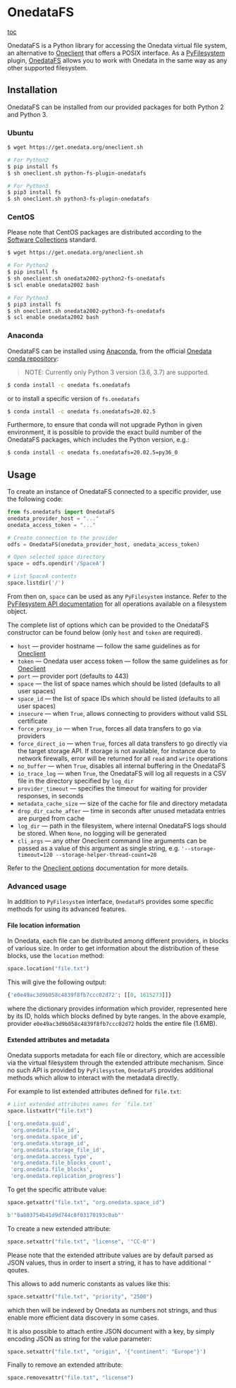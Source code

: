 # OnedataFS

[toc][1]

OnedataFS is a Python library for accessing the Onedata virtual file system,
an alternative to [Oneclient][2] that offers a POSIX interface.
As a [PyFilesystem][3] plugin,
[OnedataFS][4] allows you to work with
Onedata in the same way as any other supported filesystem.

## Installation

OnedataFS can be installed from our provided packages for both Python 2 and Python 3.

### Ubuntu

```bash
$ wget https://get.onedata.org/oneclient.sh

# For Python2
$ pip install fs
$ sh oneclient.sh python-fs-plugin-onedatafs

# For Python3
$ pip3 install fs
$ sh oneclient.sh python3-fs-plugin-onedatafs
```

### CentOS

Please note that CentOS packages are distributed according to the
[Software Collections][5] standard.

```bash
$ wget https://get.onedata.org/oneclient.sh

# For Python2
$ pip install fs
$ sh oneclient.sh onedata2002-python2-fs-onedatafs
$ scl enable onedata2002 bash

# For Python3
$ pip3 install fs
$ sh oneclient.sh onedata2002-python3-fs-onedatafs
$ scl enable onedata2002 bash
```

### Anaconda

OnedataFS can be installed using
[Anaconda][6], from the official
[Onedata conda repository][7]:

> NOTE: Currently only Python 3 version (3.6, 3.7) are supported.

```bash
$ conda install -c onedata fs.onedatafs
```

or to install a specific version of `fs.onedatafs`

```bash
$ conda install -c onedata fs.onedatafs=20.02.5
```

Furthermore, to ensure that conda will not upgrade Python in given environment,
it is possible to provide the exact build number of the OnedataFS packages, which
includes the Python version, e.g.:

```bash
$ conda install -c onedata fs.onedatafs=20.02.5=py36_0
```

## Usage

To create an instance of OnedataFS connected to a specific provider, use the following code:

```python
from fs.onedatafs import OnedataFS
onedata_provider_host = "..."
onedata_access_token = "..."

# Create connection to the provider
odfs = OnedataFS(onedata_provider_host, onedata_access_token)

# Open selected space directory
space = odfs.opendir('/SpaceA')

# List SpaceA contents
space.listdir('/')
```

From then on, `space` can be used as any `PyFilesystem` instance. Refer
to the [PyFilesystem API documentation][8]
for all operations available on a filesystem object.

The complete list of options which can be provided to the OnedataFS constructor
can be found below (only `host` and `token` are required).

* `host` — provider hostname — follow the same guidelines as for [Oneclient][9]
* `token` — Onedata user access token — follow the same guidelines as for [Oneclient][10]
* `port` — provider port (defaults to 443)
* `space` — the list of space names which should be listed (defaults to all user spaces)
* `space_id` — the list of space IDs which should be listed (defaults to all user spaces)
* `insecure` — when `True`, allows connecting to providers without valid SSL certificate
* `force_proxy_io` — when `True`, forces all data transfers to go via providers
* `force_direct_io` — when `True`, forces all data transfers to go directly via
  the target storage API. If storage is not available, for instance due to
  network firewalls, error will be returned for all `read` and `write`
  operations
* `no_buffer` — when `True`, disables all internal buffering in the OnedataFS
* `io_trace_log` — when `True`, the OnedataFS will log all requests in a CSV
  file in the directory specified by `log_dir`
* `provider_timeout` — specifies the timeout for waiting for provider responses, in seconds
* `metadata_cache_size` — size of the cache for file and directory metadata
* `drop_dir_cache_after` — time in seconds after unused metadata entries are
  purged from cache
* `log_dir` — path in the filesystem, where internal OnedataFS logs should be
  stored. When `None`, no logging will be generated
* `cli_args` — any other Oneclient command line arguments can be passed as a
  value of this argument as single string, e.g. `'--storage-timeout=120 --storage-helper-thread-count=20`

Refer to the [Oneclient options][11] documentation for more details.

### Advanced usage

In addition to `PyFilesystem` interface, `OnedataFS` provides some specific methods
for using its advanced features.

#### File location information

In Onedata, each file can be distributed among different providers,
in blocks of various size.  In order to get information about the distribution
of these blocks, use the `location` method:

```python
space.location("file.txt")
```

This will give the following output:

```python
{'e0e49ac3d9b058c4839f8fb7ccc02d72': [[0, 1615273]]}
```

where the dictionary provides information which provider, represented here
by its ID, holds which blocks defined by byte ranges. In the above example,
provider `e0e49ac3d9b058c4839f8fb7ccc02d72` holds the entire file (1.6MB).

#### Extended attributes and metadata

Onedata supports metadata for each file or directory, which are accessible via
the virtual filesystem through the extended attribute mechanism. Since no such
API is provided by `PyFilesystem`, `OnedataFS` provides additional methods
which allow to interact with the metadata directly.

For example to list extended attributes defined for `file.txt`:

```python
# List extended attributes names for `file.txt`
space.listxattr("file.txt")
```

```python
['org.onedata.guid',
 'org.onedata.file_id',
 'org.onedata.space_id',
 'org.onedata.storage_id',
 'org.onedata.storage_file_id',
 'org.onedata.access_type',
 'org.onedata.file_blocks_count',
 'org.onedata.file_blocks',
 'org.onedata.replication_progress']
```

To get the specific attribute value:

```python
space.getxattr("file.txt", "org.onedata.space_id")
```

```python
b'"8a803754b41d9d744c8f03170193c0ab"'
```

To create a new extended attribute:

```python
space.setxattr("file.txt", "license", '"CC-0"')
```

Please note that the extended attribute values are by default parsed as JSON values,
thus in order to insert a string, it has to have additional `"` qoutes.

This allows to add numeric constants as values like this:

```python
space.setxattr("file.txt", "priority", "2500")
```

which then will be indexed by Onedata as numbers not strings, and thus enable
more efficient data discovery in some cases.

It is also possible to attach entire JSON document with a key, by simply encoding
JSON as string for the value parameter:

```python
space.setxattr("file.txt", "origin", '{"continent": "Europe"}')
```

Finally to remove an extended attribute:

```python
space.removexattr("file.txt", "license")
```

<!-- references -->

[1]: <>

[2]: onedatafs.md

[3]: https://www.pyfilesystem.org/

[4]: https://github.com/onedata/fs-onedatafs/

[5]: https://www.softwarecollections.org/en/

[6]: https://anaconda.org

[7]: https://anaconda.org/onedata

[8]: https://docs.pyfilesystem.org/en/latest/interface.html

[9]: oneclient.md#basic-usage

[10]: oneclient.md#authentication

[11]: oneclient.md#options
